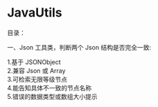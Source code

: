 # JavaUtils

目录：

一、Json 工具类，判断两个 Json 结构是否完全一致:

1.基于 JSONObject  
2.兼容 Json 或 Array  
3.可检索无限等级节点  
4.能告知具体不一致的节点名称  
5.错误的数据类型或数组大小提示  
